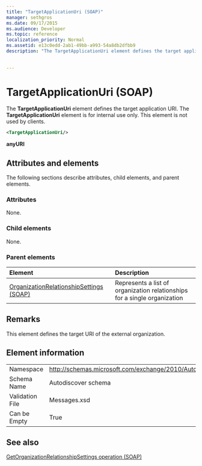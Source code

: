 ```yaml
---
title: "TargetApplicationUri (SOAP)"
manager: sethgros
ms.date: 09/17/2015
ms.audience: Developer
ms.topic: reference
localization_priority: Normal
ms.assetid: e13c0edd-2ab1-49bb-a993-54a8db2dfbb9
description: "The TargetApplicationUri element defines the target application URI. The TargetApplicationUri element is for internal use only. This element is not used by clients."
 
 
---
```


# TargetApplicationUri (SOAP)

The **TargetApplicationUri** element defines the target application URI. The **TargetApplicationUri** element is for internal use only. This element is not used by clients. 
  
```XML
<TargetApplicationUri/>
```

 **anyURI**
## Attributes and elements

The following sections describe attributes, child elements, and parent elements.
  
### Attributes

None.
  
### Child elements

None.
  
### Parent elements

|**Element**|**Description**|
|:-----|:-----|
|[OrganizationRelationshipSettings (SOAP)](organizationrelationshipsettings-soap.md) <br/> |Represents a list of organization relationships for a single organization  <br/> |
   
## Remarks

This element defines the target URI of the external organization.
  
## Element information

|||
|:-----|:-----|
|Namespace  <br/> |http://schemas.microsoft.com/exchange/2010/Autodiscover  <br/> |
|Schema Name  <br/> |Autodiscover schema  <br/> |
|Validation File  <br/> |Messages.xsd  <br/> |
|Can be Empty  <br/> |True  <br/> |
   
## See also



[GetOrganizationRelationshipSettings operation (SOAP)](getorganizationrelationshipsettings-operation-soap.md)

